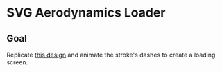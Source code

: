 # SVG Aerodynamics Loader

<!-- ## [Live Demo]() -->

## Goal

Replicate [this design](https://dribbble.com/shots/3395665-F1-Aerodynamics) and animate the stroke's dashes to create a loading screen.
